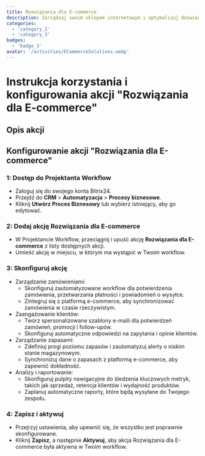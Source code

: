 ```yaml
---
title: Rozwiązania dla E-commerce
description: Zarządzaj swoim sklepem internetowym i optymalizuj doświadczenia klientów.
categories: 
  - 'category_2'
  - 'category_3'
badges: 
  - 'badge_3'
avatar: '/activities/ECommerceSolutions.webp'
---
```

# Instrukcja korzystania i konfigurowania akcji "Rozwiązania dla E-commerce"

## Opis akcji

## **Konfigurowanie akcji "Rozwiązania dla E-commerce"**

### 1: Dostęp do Projektanta Workflow
- Zaloguj się do swojego konta Bitrix24.
- Przejdź do **CRM** > **Automatyzacja** > **Procesy biznesowe**.
- Kliknij **Utwórz Proces Biznesowy** lub wybierz istniejący, aby go edytować.

### 2: Dodaj akcję Rozwiązania dla E-commerce
- W Projektancie Workflow, przeciągnij i upuść akcję **Rozwiązania dla E-commerce** z listy dostępnych akcji.
- Umieść akcję w miejscu, w którym ma wystąpić w Twoim workflow.

### 3: Skonfiguruj akcję
- Zarządzanie zamówieniami:
  - Skonfiguruj zautomatyzowane workflow dla potwierdzenia zamówienia, przetwarzania płatności i powiadomień o wysyłce.
  - Zintegruj się z platformą e-commerce, aby synchronizować zamówienia w czasie rzeczywistym.
- Zaangażowanie klientów:
  - Twórz spersonalizowane szablony e-maili dla potwierdzeń zamówień, promocji i follow-upów.
  - Skonfiguruj automatyczne odpowiedzi na zapytania i opinie klientów.
- Zarządzanie zapasami:
  - Zdefiniuj progi poziomu zapasów i zautomatyzuj alerty o niskim stanie magazynowym.
  - Synchronizuj dane o zapasach z platformą e-commerce, aby zapewnić dokładność.
- Analizy i raportowanie:
  - Skonfiguruj pulpity nawigacyjne do śledzenia kluczowych metryk, takich jak sprzedaż, retencja klientów i wydajność produktów.
  - Zaplanuj automatyczne raporty, które będą wysyłane do Twojego zespołu.

### 4: Zapisz i aktywuj
- Przejrzyj ustawienia, aby upewnić się, że wszystko jest poprawnie skonfigurowane.
- Kliknij **Zapisz**, a następnie **Aktywuj**, aby akcja Rozwiązania dla E-commerce była aktywna w Twoim workflow.